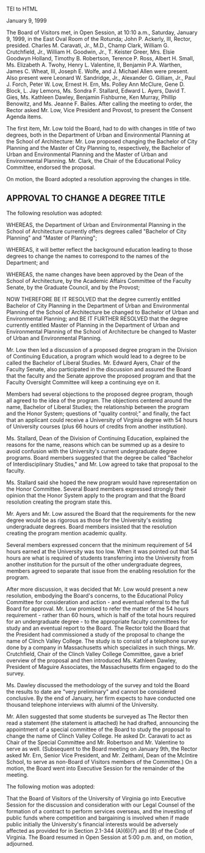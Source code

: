  TEI to HTML

January 9, 1999

The Board of Visitors met, in Open Session, at 10:10 a.m., Saturday, January 9, 1999, in the East Oval Room of the Rotunda; John P. Ackerly, III, Rector, presided. Charles M. Caravati, Jr., M.D., Champ Clark, William G. Crutchfield, Jr., William H. Goodwin, Jr., T. Keister Greer, Mrs. Elsie Goodwyn Holland, Timothy B. Robertson, Terence P. Ross, Albert H. Small, Ms. Elizabeth A. Twohy, Henry L. Valentine, II, Benjamin P.A. Warthen, James C. Wheat, III, Joseph E. Wolfe, and J. Michael Allen were present. Also present were Leonard W. Sandridge, Jr., Alexander G. Gilliam, Jr., Paul J. Forch, Peter W. Low, Ernest H. Ern, Ms. Polley Ann McClure, Gene D. Block, L. Jay Lemons, Ms. Sondra F. Stallard, Edward L. Ayers, David T. Gies, Ms. Kathleen Dawley, Benjamin Fishburne, Ken Murray, Phillip Benowitz, and Ms. Jeanne F. Bailes. After calling the meeting to order, the Rector asked Mr. Low, Vice President and Provost, to present the Consent Agenda items.

The first item, Mr. Low told the Board, had to do with changes in title of two degrees, both in the Department of Urban and Environmental Planning at the School of Architecture: Mr. Low proposed changing the Bachelor of City Planning and the Master of City Planning to, respectively, the Bachelor of Urban and Environmental Planning and the Master of Urban and Environmental Planning. Mr. Clark, the Chair of the Educational Policy Committee, endorsed the proposal.

On motion, the Board adopted a resolution approving the changes in title.

APPROVAL TO CHANGE A DEGREE TITLE
---------------------------------

The following resolution was adopted:

WHEREAS, the Department of Urban and Environmental Planning in the School of Architecture currently offers degrees called "Bachelor of City Planning" and "Master of Planning";

WHEREAS, it will better reflect the background education leading to those degrees to change the names to correspond to the names of the Department; and

WHEREAS, the name changes have been approved by the Dean of the School of Architecture, by the Academic Affairs Committee of the Faculty Senate, by the Graduate Council, and by the Provost;

NOW THEREFORE BE IT RESOLVED that the degree currently entitled Bachelor of City Planning in the Department of Urban and Environmental Planning of the School of Architecture be changed to Bachelor of Urban and Environmental Planning; and BE IT FURTHER RESOLVED that the degree currently entitled Master of Planning in the Department of Urban and Environmental Planning of the School of Architecture be changed to Master of Urban and Environmental Planning.

Mr. Low then led a discussion of a proposed degree program in the Division of Continuing Education, a program which would lead to a degree to be called the Bachelor of Liberal Studies. Mr. Edward Ayers, Chair of the Faculty Senate, also participated in the discussion and assured the Board that the faculty and the Senate approve the proposed program and that the Faculty Oversight Committee will keep a continuing eye on it.

Members had several objections to the proposed degree program, though all agreed to the idea of the program. The objections centered around the name, Bachelor of Liberal Studies; the relationship between the program and the Honor System; questions of "quality control;" and finally, the fact that an applicant could receive a University of Virginia degree with 54 hours of University courses (plus 66 hours of credits from another institution).

Ms. Stallard, Dean of the Division of Continuing Education, explained the reasons for the name, reasons which can be summed up as a desire to avoid confusion with the University's current undergraduate degree programs. Board members suggested that the degree be called "Bachelor of Interdisciplinary Studies," and Mr. Low agreed to take that proposal to the faculty.

Ms. Stallard said she hoped the new program would have representation on the Honor Committee. Several Board members expressed strongly their opinion that the Honor System apply to the program and that the Board resolution creating the program state this.

Mr. Ayers and Mr. Low assured the Board that the requirements for the new degree would be as rigorous as those for the University's existing undergraduate degrees. Board members insisted that the resolution creating the program mention academic quality.

Several members expressed concern that the minimum requirement of 54 hours earned at the University was too low. When it was pointed out that 54 hours are what is required of students transferring into the University from another institution for the pursuit of the other undergraduate degrees, members agreed to separate that issue from the enabling resolution for the program.

After more discussion, it was decided that Mr. Low would present a new resolution, embodying the Board's concerns, to the Educational Policy Committee for consideration and action - and eventual referral to the full Board for approval. Mr. Low promised to refer the matter of the 54 hours requirement - rather than 60 hours, which is half of the total hours required for an undergraduate degree - to the appropriate faculty committees for study and an eventual report to the Board. The Rector told the Board that the President had commissioned a study of the proposal to change the name of Clinch Valley College. The study is to consist of a telephone survey done by a company in Massachusetts which specializes in such things. Mr. Crutchfield, Chair of the Clinch Valley College Committee, gave a brief overview of the proposal and then introduced Ms. Kathleen Dawley, President of Maguire Associates, the Massachusetts firm engaged to do the survey.

Ms. Dawley discussed the methodology of the survey and told the Board the results to date are "very preliminary" and cannot be considered conclusive. By the end of January, her firm expects to have conducted one thousand telephone interviews with alumni of the University.

Mr. Allen suggested that some students be surveyed as The Rector then read a statement (the statement is attached) he had drafted, announcing the appointment of a special committee of the Board to study the proposal to change the name of Clinch Valley College. He asked Dr. Caravati to act as Chair of the Special Committee and Mr. Robertson and Mr. Valentine to serve as well. (Subsequent to the Board meeting on January 9th, the Rector asked Mr. Ern, Senior Vice President, and Mr. Zeithaml, Dean of the McIntire School, to serve as non-Board of Visitors members of the Committee.) On a motion, the Board went into Executive Session for the remainder of the meeting.

The following motion was adopted:

That the Board of Visitors of the University of Virginia go into Executive Session for the discussion and consideration with our Legal Counsel of the formation of a contract to perform services overseas, and the investing of public funds where competition and bargaining is involved when if made public initially the University's financial interests would be adversely affected as provided for in Section 2.1-344 (A)(6)(7) and (8) of the Code of Virginia. The Board resumed in Open Session at 5:00 p.m. and, on motion, adjourned.